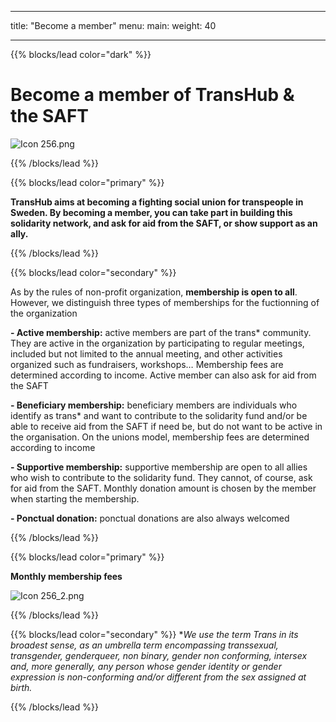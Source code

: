 
---
title: "Become a member"
menu:
  main:
    weight: 40

---

{{% blocks/lead color="dark" %}}

# **Become a member of TransHub & the SAFT** #

<img src="/Icon 256.png" alt="Icon 256.png" />

{{% /blocks/lead %}}

{{% blocks/lead color="primary" %}}


**TransHub aims at becoming a fighting social union for transpeople in Sweden. By becoming a member, you can take part in building this solidarity network, and ask for aid from the SAFT, or show support as an ally.**

{{% /blocks/lead %}}

{{% blocks/lead color="secondary" %}}

As by the rules of non-profit organization, **membership is open to all**. However, we distinguish three types of memberships for the fuctionning of the organization

**- Active membership:** active members are part of the trans* community. They are active in the organization by participating to regular meetings, included but not limited to the annual meeting, and other activities organized such as fundraisers, workshops… Membership fees are determined according to income. Active member can also ask for aid from the SAFT

**- Beneficiary membership:** beneficiary members are individuals who identify as trans* and want to contribute to the solidarity fund and/or be able to receive aid from the SAFT if need be, but do not want to be active in the organisation. On the unions model, membership fees are determined according to income

**- Supportive membership:** supportive membership are open to all allies who wish to contribute to the solidarity fund. They cannot, of course, ask for aid from the SAFT. Monthly donation amount is chosen by the member when starting the membership.

**- Ponctual donation:** ponctual donations are also always welcomed


{{% /blocks/lead %}}

{{% blocks/lead color="primary" %}}

**Monthly membership fees**

<img src="/Icon 256_2.png" alt="Icon 256_2.png" />

<script src='https://actionnetwork.org/widgets/v5/fundraising/saft-social-action-fund-for-transpeople?format=js&source=widget'></script><div id='can-fundraising-area-saft-social-action-fund-for-transpeople' style='width: 600px'><!-- this div is the target for our HTML insertion --></div>






{{% /blocks/lead %}}

{{% blocks/lead color="secondary" %}}
**We use the term Trans in its broadest sense, as an umbrella term encompassing transsexual, transgender, genderqueer, non binary, gender non conforming, intersex and, more generally, any person whose gender identity or gender expression is non-conforming and/or different from the sex assigned at birth.*

{{% /blocks/lead %}}
